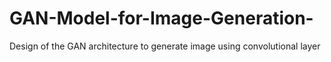 # GAN-Model-for-Image-Generation-
Design of the GAN architecture to generate image using convolutional layer 
